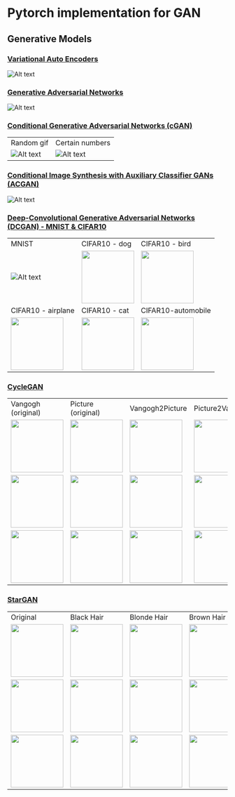 Pytorch implementation for GAN
===================================================


## Generative Models

### [Variational Auto Encoders](https://github.com/leebebeto/pytorch-implementation/blob/master/GAN/VAE/main.py)

![Alt text](https://github.com/leebebeto/pytorch-implementation/blob/master/GAN/VAE/result.gif)

### [Generative Adversarial Networks](https://github.com/leebebeto/pytorch-implementation/blob/master/GAN/GAN/main.py)

![Alt text](https://github.com/leebebeto/pytorch-implementation/blob/master/GAN/GAN/result.gif)


### [Conditional Generative Adversarial Networks (cGAN)](https://github.com/leebebeto/pytorch-implementation/blob/master/GAN/CGAN/main.py)

|   |   |
|---|---|
| Random gif | Certain numbers | 
| ![Alt text](https://github.com/leebebeto/pytorch-implementation/blob/master/GAN/CGAN/result.gif) |  ![Alt text](https://github.com/leebebeto/pytorch-implementation/blob/master/GAN/CGAN/final-test-image.png) |


### [Conditional Image Synthesis with Auxiliary Classifier GANs (ACGAN)](https://github.com/leebebeto/pytorch-implementation/blob/master/GAN/ACGAN/main.py)

![Alt text](https://github.com/leebebeto/pytorch-implementation/blob/master/GAN/ACGAN/result.gif) 



<!-- Condition: giving certain numbers as conditions -->



### [Deep-Convolutional Generative Adversarial Networks (DCGAN) - MNIST & CIFAR10](https://github.com/leebebeto/pytorch-implementation/blob/master/GAN/DCGAN/main_cifar.py)

|   |   |   |
|---|---|---|
|  MNIST  |  CIFAR10 - dog  |  CIFAR10 - bird  |
| ![Alt text](https://github.com/leebebeto/pytorch-implementation/blob/master/GAN/DCGAN/result.gif) |  <img src="https://github.com/leebebeto/pytorch-implementation/blob/master/GAN/DCGAN/dog.png" width=120> |  <img src="https://github.com/leebebeto/pytorch-implementation/blob/master/GAN/DCGAN/bird.png" width=120> | 
| CIFAR10 - airplane  |  CIFAR10 - cat  | CIFAR10-automobile  | 
|<img src="https://github.com/leebebeto/pytorch-implementation/blob/master/GAN/DCGAN/airplane.png" width=120> | <img src="https://github.com/leebebeto/pytorch-implementation/blob/master/GAN/DCGAN/cat.png" width=120> | <img src="https://github.com/leebebeto/pytorch-implementation/blob/master/GAN/DCGAN/automobile.png" width=120> |


### [CycleGAN](https://github.com/leebebeto/pytorch-implementation/blob/master/GAN/CycleGAN/main.py)

|   |   |   |   | 
|---|---|---|---|
|  Vangogh (original)  |  Picture (original)  |  Vangogh2Picture  |  Picture2Vangogh  | 
|  <img src="https://github.com/leebebeto/pytorch-implementation/blob/master/GAN/CycleGAN/van_1.png" width=120> |  <img src="https://github.com/leebebeto/pytorch-implementation/blob/master/GAN/CycleGAN/pic_1.png" width=120> |  <img src="https://github.com/leebebeto/pytorch-implementation/blob/master/GAN/CycleGAN/van2pic_1.png" width=120> | <img src="https://github.com/leebebeto/pytorch-implementation/blob/master/GAN/CycleGAN/pic2van_1.png" width=120>|
|<img src="https://github.com/leebebeto/pytorch-implementation/blob/master/GAN/CycleGAN/van_2.png" width=120> |  <img src="https://github.com/leebebeto/pytorch-implementation/blob/master/GAN/CycleGAN/pic_2.png" width=120> |  <img src="https://github.com/leebebeto/pytorch-implementation/blob/master/GAN/CycleGAN/van2pic_2.png" width=120> | <img src="https://github.com/leebebeto/pytorch-implementation/blob/master/GAN/CycleGAN/pic2van_2.png" width=120> |
|<img src="https://github.com/leebebeto/pytorch-implementation/blob/master/GAN/CycleGAN/van_3.png" width=120> |  <img src="https://github.com/leebebeto/pytorch-implementation/blob/master/GAN/CycleGAN/pic_3.png" width=120> |  <img src="https://github.com/leebebeto/pytorch-implementation/blob/master/GAN/CycleGAN/van2pic_3.png" width=120> | <img src="https://github.com/leebebeto/pytorch-implementation/blob/master/GAN/CycleGAN/pic2van_3.png" width=120> |




### [StarGAN](https://github.com/leebebeto/pytorch-implementation/blob/master/GAN/StarGAN/main.py)

|   |   |   |   |   | 
|---|---|---|---|---|
|  Original  |  Black Hair  |  Blonde Hair  |  Brown Hair  |  Male  |  Young  |   
|  <img src="https://github.com/leebebeto/pytorch-implementation/blob/master/GAN/CycleGAN/van_1.png" width=120> |  <img src="https://github.com/leebebeto/pytorch-implementation/blob/master/GAN/CycleGAN/pic_1.png" width=120> |  <img src="https://github.com/leebebeto/pytorch-implementation/blob/master/GAN/CycleGAN/van2pic_1.png" width=120> | <img src="https://github.com/leebebeto/pytorch-implementation/blob/master/GAN/CycleGAN/pic2van_1.png" width=120>| <img src="https://github.com/leebebeto/pytorch-implementation/blob/master/GAN/CycleGAN/pic2van_1.png" width=120>| 
|  <img src="https://github.com/leebebeto/pytorch-implementation/blob/master/GAN/CycleGAN/van_1.png" width=120> |  <img src="https://github.com/leebebeto/pytorch-implementation/blob/master/GAN/CycleGAN/pic_1.png" width=120> |  <img src="https://github.com/leebebeto/pytorch-implementation/blob/master/GAN/CycleGAN/van2pic_1.png" width=120> | <img src="https://github.com/leebebeto/pytorch-implementation/blob/master/GAN/CycleGAN/pic2van_1.png" width=120>| <img src="https://github.com/leebebeto/pytorch-implementation/blob/master/GAN/CycleGAN/pic2van_1.png" width=120>| 
|  <img src="https://github.com/leebebeto/pytorch-implementation/blob/master/GAN/CycleGAN/van_1.png" width=120> |  <img src="https://github.com/leebebeto/pytorch-implementation/blob/master/GAN/CycleGAN/pic_1.png" width=120> |  <img src="https://github.com/leebebeto/pytorch-implementation/blob/master/GAN/CycleGAN/van2pic_1.png" width=120> | <img src="https://github.com/leebebeto/pytorch-implementation/blob/master/GAN/CycleGAN/pic2van_1.png" width=120>| <img src="https://github.com/leebebeto/pytorch-implementation/blob/master/GAN/CycleGAN/pic2van_1.png" width=120>| 




